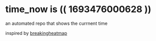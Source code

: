 # time_now is (( 1693476000628 ))

an automated repo that shows the currnent time

inspired by [breakingheatmap](https://github.com/breakingheatmap/breakingheatmap)